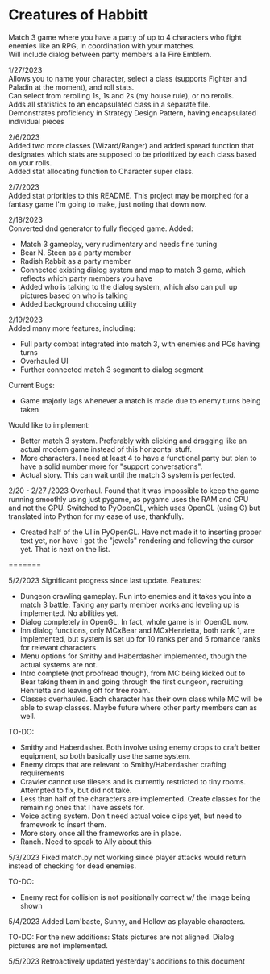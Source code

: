 # Creatures of Habbitt
Match 3 game where you have a party of up to 4 characters who fight enemies like an RPG, in coordination with your matches.  
Will include dialog between party members a la Fire Emblem.  
  
1/27/2023  
Allows you to name your character, select a class (supports Fighter and Paladin at the moment), and roll stats.  
Can select from rerolling 1s, 1s and 2s (my house rule), or no rerolls.  
Adds all statistics to an encapsulated class in a separate file.  
Demonstrates proficiency in Strategy Design Pattern, having encapsulated individual pieces  
  
2/6/2023  
Added two more classes (Wizard/Ranger) and added spread function that designates which stats are supposed to be prioritized by each class based on your rolls.  
Added stat allocating function to Character super class.  
  
2/7/2023  
Added stat priorities to this README. This project may be morphed for a fantasy game I'm going to make, just noting that down now.  
  
2/18/2023  
Converted dnd generator to fully fledged game.
Added:  
- Match 3 gameplay, very rudimentary and needs fine tuning
- Bear N. Steen as a party member
- Radish Rabbit as a party member
- Connected existing dialog system and map to match 3 game, which reflects which party members you have
- Added who is talking to the dialog system, which also can pull up pictures based on who is talking
- Added background choosing utility  
  
2/19/2023  
Added many more features, including:  
- Full party combat integrated into match 3, with enemies and PCs having turns  
- Overhauled UI
- Further connected match 3 segment to dialog segment  
  
Current Bugs:  
- Game majorly lags whenever a match is made due to enemy turns being taken  
  
Would like to implement:
- Better match 3 system. Preferably with clicking and dragging like an actual modern game instead of this horizontal stuff.
- More characters. I need at least 4 to have a functional party but plan to have a solid number more for "support conversations".
- Actual story. This can wait until the match 3 system is perfected.  
  
2/20 - 2/27 /2023
Overhaul. Found that it was impossible to keep the game running smoothly using just pygame, as pygame uses the RAM and CPU and not the GPU. Switched to PyOpenGL, which uses OpenGL (using C) but translated into Python for my ease of use, thankfully. 
- Created half of the UI in PyOpenGL. Have not made it to inserting proper text yet, nor have I got the "jewels" rendering and following the cursor yet. That is next on the list.  
  
=======  
  
5/2/2023
Significant progress since last update. Features:
- Dungeon crawling gameplay. Run into enemies and it takes you into a match 3 battle. Taking any party member works and leveling up is implemented. No abilities yet.
- Dialog completely in OpenGL. In fact, whole game is in OpenGL now.
- Inn dialog functions, only MCxBear and MCxHenrietta, both rank 1, are implemented, but system is set up for 10 ranks per and 5 romance ranks for relevant characters
- Menu options for Smithy and Haberdasher implemented, though the actual systems are not.
- Intro complete (not proofread though), from MC being kicked out to Bear taking them in and going through the first dungeon, recruiting Henrietta and leaving off for free roam.
- Classes overhauled. Each character has their own class while MC will be able to swap classes. Maybe future where other party members can as well.

TO-DO:
- Smithy and Haberdasher. Both involve using enemy drops to craft better equipment, so both basically use the same system.
- Enemy drops that are relevant to Smithy/Haberdasher crafting requirements
- Crawler cannot use tilesets and is currently restricted to tiny rooms. Attempted to fix, but did not take.
- Less than half of the characters are implemented. Create classes for the remaining ones that I have assets for.
- Voice acting system. Don't need actual voice clips yet, but need to framework to insert them.
- More story once all the frameworks are in place.
- Ranch. Need to speak to Ally about this

5/3/2023
Fixed match.py not working since player attacks would return instead of checking for dead enemies.

TO-DO:
- Enemy rect for collision is not positionally correct w/ the image being shown

5/4/2023
Added Lam'baste, Sunny, and Hollow as playable characters.

TO-DO:
For the new additions:
Stats pictures are not aligned. Dialog pictures are not implemented.

5/5/2023
Retroactively updated yesterday's additions to this document
